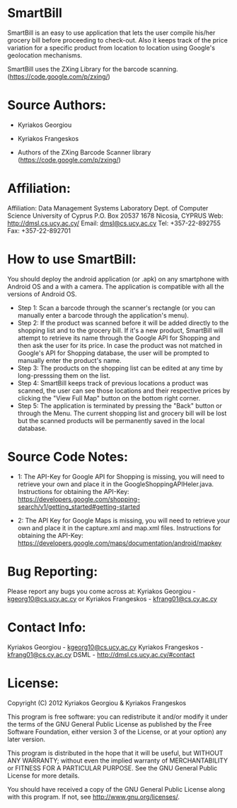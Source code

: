 SmartBill
==========

SmartBill is an easy to use application that lets the user compile his/her grocery bill before proceeding to check-out. 
Also it keeps track of the price variation for a specific product from location to location using Google's geolocation mechanisms.

SmartBill uses the ZXing Library for the barcode scanning. (https://code.google.com/p/zxing/)

Source Authors:
===============

+ Kyriakos Georgiou
+ Kyriakos Frangeskos

+ Authors of the ZXing Barcode Scanner library (https://code.google.com/p/zxing/)

Affiliation:
============

Affiliation:
Data Management Systems Laboratory 
Dept. of Computer Science 
University of Cyprus 
P.O. Box 20537 
1678 Nicosia, CYPRUS 
Web: http://dmsl.cs.ucy.ac.cy/
Email: dmsl@cs.ucy.ac.cy
Tel: +357-22-892755
Fax: +357-22-892701

How to use SmartBill:
=====================

You should deploy the android application (or .apk) on any smartphone with Android OS and a with a camera. 
The application is compatible with all the versions of Android OS.

+ Step  1: 
Scan a barcode through the scanner's rectangle (or you can manually enter a barcode through the application's menu).
+ Step 2:
If the product was scanned before it will be added directly to the shopping list and to the grocery bill. If it's a new product, SmartBill will attempt to retrieve its name through the Google API for Shopping and then ask the user for its price.
In case the product was not matched in Google's API for Shopping database, the user will be prompted to manually enter the product's name.
+ Step 3:
The products on the shopping list can be edited at any time by long-presssing them on the list.
+ Step 4:
SmartBill keeps track of previous locations a product was scanned, the user can see those locations and their respective prices by clicking the "View Full Map" button on the bottom right corner.
+ Step 5:
The application is terminated by pressing the "Back" button or through the Menu. The current shopping list and grocery bill will be lost but the scanned products will be permanently saved in the local database.


Source Code Notes:
==================

+ 1:
The API-Key for Google API for Shopping is missing, you will need to retrieve your own and place it in the GoogleShoppingAPIHeler.java.
Instructions for obtaining the API-Key: https://developers.google.com/shopping-search/v1/getting_started#getting-started

+ 2:
The API Key for Google Maps is missing, you will need to retrieve your own and place it in the capture.xml and map.xml files.
Instructions for obtaining the API-Key: https://developers.google.com/maps/documentation/android/mapkey

Bug Reporting:
==============

Please report any bugs you come across at:
Kyriakos Georgiou - kgeorg10@cs.ucy.ac.cy
or
Kyriakos Frangeskos - kfrang01@cs.cy.ac.cy

Contact Info:
=============

Kyriakos Georgiou - kgeorg10@cs.ucy.ac.cy
Kyriakos Frangeskos - kfrang01@cs.cy.ac.cy
DSML - http://dmsl.cs.ucy.ac.cy/#contact

License:
========

Copyright (C) 2012 Kyriakos Georgiou & Kyriakos Frangeskos

This program is free software: you can redistribute it and/or modify
it under the terms of the GNU General Public License as published by
the Free Software Foundation, either version 3 of the License, or
at your option) any later version.

This program is distributed in the hope that it will be useful,
but WITHOUT ANY WARRANTY; without even the implied warranty of
MERCHANTABILITY or FITNESS FOR A PARTICULAR PURPOSE.  See the
GNU General Public License for more details.

You should have received a copy of the GNU General Public License
along with this program.  If not, see <http://www.gnu.org/licenses/>.
 
